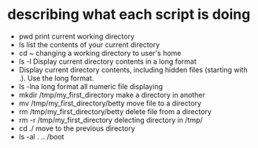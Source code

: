 # describing what each script is doing 
* pwd print current working directory
* ls list the contents of your current directory
* cd ~ changing a working directory to user's home
* ls -l Display current directory contents in a long format
* Display current directory contents, including hidden files (starting with .). Use the long format.
* ls -lna long format all numeric file displaying
* mkdir /tmp/my_first_directory make a directory in another
* mv /tmp/my_first_directory/betty move file to a directory
* rm /tmp/my_first_directory/betty delete file from a directory
* rm -r /tmp/my_first_directory delecting directory in /tmp/
* cd ./ move to the previous directory
* ls -al . .. /boot 

